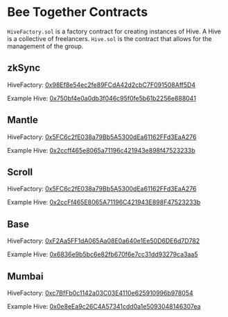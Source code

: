 # Bee Together Contracts

`HiveFactory.sol` is a factory contract for creating instances of Hive.
A Hive is a collective of freelancers. `Hive.sol` is the contract that allows for the management of the group.

## zkSync

HiveFactory: [0x98Ef8e54ec2fe89FCdA42d2cbC7F091508Aff5D4](https://goerli.explorer.zksync.io/address/0x98Ef8e54ec2fe89FCdA42d2cbC7F091508Aff5D4)

Example Hive: [0x750bf4e0a0db3f046c95f0fe5b61b2256e888041](https://goerli.explorer.zksync.io/address/0x750bf4e0a0db3f046c95f0fe5b61b2256e888041)

## Mantle

HiveFactory: [0x5FC6c2fE038a79Bb5A5300dEa61162FFd3EaA276](https://explorer.testnet.mantle.xyz/address/0x5FC6c2fE038a79Bb5A5300dEa61162FFd3EaA276)

Example Hive: [0x2ccff465e8065a71196c421943e898f47523233b](https://explorer.testnet.mantle.xyz/address/0x2ccff465e8065a71196c421943e898f47523233b)

## Scroll

HiveFactory: [0x5FC6c2fE038a79Bb5A5300dEa61162FFd3EaA276](https://blockscout.scroll.io/0x5FC6c2fE038a79Bb5A5300dEa61162FFd3EaA276)

Example Hive: [0x2ccFf465E8065A71196C421943E898F47523233b](https://blockscout.scroll.io/0x2ccFf465E8065A71196C421943E898F47523233b)

## Base

HiveFactory: [0xF2Aa5FF1dA065Aa08E0a640e1Ee50D6DE6d7D782](https://goerli.basescan.org/0xF2Aa5FF1dA065Aa08E0a640e1Ee50D6DE6d7D782)

Example Hive: [0x6836e9b5bc6e82fb670f6e7cc31dd93279ca3aa5](https://goerli.basescan.org/0x6836e9b5bc6e82fb670f6e7cc31dd93279ca3aa5)

## Mumbai

HiveFactory: [0xc7BfFb0c1142a03C03E4110e625910996b978054](https://goerli.explorer.zksync.io/address/0xc7BfFb0c1142a03C03E4110e625910996b978054)

Example Hive: [0x0e8eEa9c26C4A57341cdd0a1e5093048146307ea](https://goerli.explorer.zksync.io/address/0x0e8eEa9c26C4A57341cdd0a1e5093048146307ea)